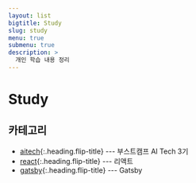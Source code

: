 ```yaml
---
layout: list
bigtitle: Study
slug: study
menu: true
submenu: true
description: >
  개인 학습 내용 정리
---
```


# Study

## 카테고리

* [aitech]{:.heading.flip-title} --- 부스트캠프 AI Tech 3기
* [react]{:.heading.flip-title} --- 리액트
* [gatsby]{:.heading.flip-title} --- Gatsby

[aitech]: /aitech/
[react]: /react/
[gatsby]: /gatsby/